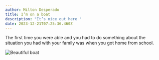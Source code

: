 ```yaml
---
author: Milton Desperado
title: I’m on a boat
description: "It’s nice out here "
date: 2023-12-21T07:25:36.460Z
---
```

The first time you were able and you had to do something about the situation you had with your family was when you got home from school. 

![Beautiful boat](/img/beautiful-boat-daylight-273886.jpg)
